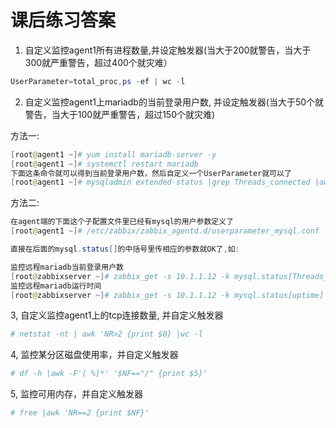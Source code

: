 # 课后练习答案

1. 自定义监控agent1所有进程数量,并设定触发器(当大于200就警告，当大于300就严重警告，超过400个就灾难）

~~~powershell
UserParameter=total_proc,ps -ef | wc -l
~~~

2. 自定义监控agent1上mariadb的当前登录用户数, 并设定触发器(当大于50个就警告，当大于100就严重警告，超过150个就灾难)

方法一:

~~~powershell
[root@agent1 ~]# yum install mariadb-server -y
[root@agent1 ~]# systemctl restart mariadb
下面这条命令就可以得到当前登录用户数，然后自定义一个UserParameter就可以了
[root@agent1 ~]# mysqladmin extended-status |grep Threads_connected |awk '{print $4}'
~~~

方法二:

~~~powershell
在agent端的下面这个子配置文件里已经有mysql的用户参数定义了
[root@agent1 ~]# /etc/zabbix/zabbix_agentd.d/userparameter_mysql.conf

直接在后面的mysql.status[]的中括号里传相应的参数就OK了,如:

监控远程mariadb当前登录用户数
[root@zabbixserver ~]# zabbix_get -s 10.1.1.12 -k mysql.status[Threads_connected]
监控远程mariadb运行时间
[root@zabbixserver ~]# zabbix_get -s 10.1.1.12 -k mysql.status[uptime]
~~~

3, 自定义监控agent1上的tcp连接数量, 并自定义触发器

~~~powershell
# netstat -nt | awk 'NR>2 {print $0} |wc -l
~~~

4, 监控某分区磁盘使用率，并自定义触发器

~~~powershell
# df -h |awk -F'[ %]*' '$NF=="/" {print $5}'
~~~

5, 监控可用内存，并自定义触发器

~~~powershell
# free |awk 'NR==2 {print $NF}'
~~~